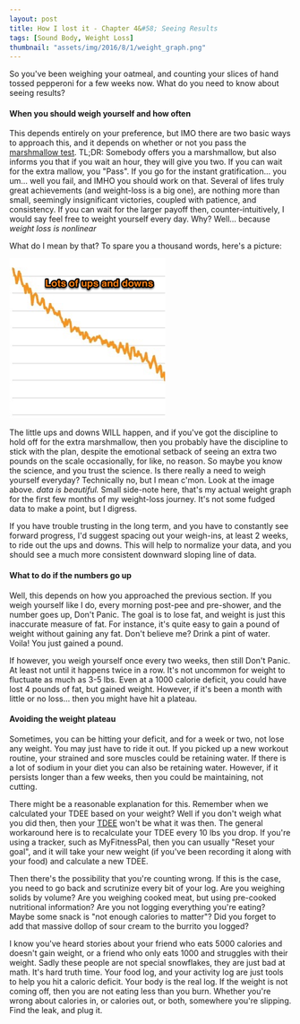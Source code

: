 ```yaml
---
layout: post
title: How I lost it - Chapter 4&#58; Seeing Results
tags: [Sound Body, Weight Loss]
thumbnail: "assets/img/2016/8/1/weight_graph.png"
---
```


So you've been weighing your oatmeal, and counting your slices of hand tossed pepperoni for a few weeks now. What do you need to know about seeing results?

#### When you should weigh yourself and how often

This depends entirely on your preference, but IMO there are two basic ways to approach this, and it depends on whether or not you pass the
<a href="https://en.wikipedia.org/wiki/Stanford_marshmallow_experiment" target="blank" >marshmallow test</a>.
TL;DR: Somebody offers you a marshmallow, but also informs you that if you wait an hour, they will give you two. If you can wait for the extra mallow, you "Pass". If you go for the instant gratification... you um... well you fail, and IMHO you should work on that. Several of lifes truly great achievements (and weight-loss is a big one), are nothing more than small, seemingly insignificant victories, coupled with patience, and consistency. If you can wait for the larger payoff then, counter-intuitively, I would say feel free to weight yourself every day. Why? Well... because *weight loss is nonlinear*

What do I mean by that? To spare you a thousand words, here's a picture:

![weight_graph][weight_graph]

The little ups and downs WILL happen, and if you've got the discipline to hold off for the extra marshmallow, then you probably have the discipline to stick with the plan, despite the emotional setback of seeing an extra two pounds on the scale occasionally, for like, no reason. So maybe you know the science, and you trust the science. Is there really a need to weigh yourself everyday? Technically no, but I mean c'mon. Look at the image above. *data is beautiful.* Small side-note here, that's my actual weight graph for the first few months of my weight-loss journey. It's not some fudged data to make a point, but I digress.

If you have trouble trusting in the long term, and you have to constantly see forward progress, I'd suggest spacing out your weigh-ins, at least 2 weeks, to ride out the ups and downs. This will help to normalize your data, and you should see a much more consistent downward sloping line of data.

#### What to do if the numbers go up

Well, this depends on how you approached the previous section. If you weigh yourself like I do, every morning post-pee and pre-shower, and the number goes up, Don't Panic. The goal is to lose fat, and weight is just this inaccurate measure of fat. For instance, it's quite easy to gain a pound of weight without gaining any fat. Don't believe me? Drink a pint of water. Voila! You just gained a pound.

If however, you weigh yourself once every two weeks, then still Don't Panic. At least not until it happens twice in a row. It's not uncommon for weight to fluctuate as much as 3-5 lbs. Even at a 1000 calorie deficit, you could have lost 4 pounds of fat, but gained weight. However, if it's been a month with little or no loss... then you might have hit a plateau.

#### Avoiding the weight plateau

Sometimes, you can be hitting your deficit, and for a week or two, not lose any weight. You may just have to ride it out. If you picked up a new workout routine, your strained and sore muscles could be retaining water. If there is a lot of sodium in your diet you can also be retaining water. However, if it persists longer than a few weeks, then you could be maintaining, not cutting.

There might be a reasonable explanation for this. Remember when we calculated your TDEE based on your weight? Well if you don't weigh what you did then, then your [TDEE](/glossary#TDEE) won't be what it was then. The general workaround here is to recalculate your TDEE every 10 lbs you drop. If you're using a tracker, such as MyFitnessPal, then you can usually "Reset your goal", and it will take your new weight (if you've been recording it along with your food) and calculate a new TDEE.

Then there's the possibility that you're counting wrong. If this is the case, you need to go back and scrutinize every bit of your log. Are you weighing solids by volume? Are you weighing cooked meat, but using pre-cooked nutritional information? Are you not logging everything you're eating? Maybe some snack is "not enough calories to matter"? Did you forget to add that massive dollop of sour cream to the burrito you logged?

I know you've heard stories about your friend who eats 5000 calories and doesn't gain weight, or a friend who only eats 1000 and struggles with their weight. Sadly these people are not special snowflakes, they are just bad at math. It's hard truth time. Your food log, and your activity log are just tools to help you hit a caloric deficit. Your body is the real log. If the weight is not coming off, then you are not eating less than you burn. Whether you're wrong about calories in, or calories out, or both, somewhere you're slipping. Find the leak, and plug it.


[weight_graph]: /assets/img/2016/8/1/weight_graph.png
